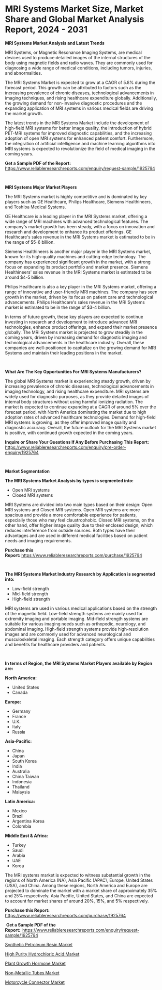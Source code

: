 <p><h1>MRI Systems Market Size, Market Share and Global Market Analysis Report, 2024 - 2031</h1></p><p><strong>MRI Systems Market Analysis and Latest Trends</strong></p>
<p><p>MRI Systems, or Magnetic Resonance Imaging Systems, are medical devices used to produce detailed images of the internal structures of the body using magnetic fields and radio waves. They are commonly used for diagnosing a wide range of medical conditions, including tumors, injuries, and abnormalities.</p><p>The MRI Systems Market is expected to grow at a CAGR of 5.8% during the forecast period. This growth can be attributed to factors such as the increasing prevalence of chronic diseases, technological advancements in imaging techniques, and rising healthcare expenditure globally. Additionally, the growing demand for non-invasive diagnostic procedures and the expanding application of MRI systems in various medical fields are driving the market growth.</p><p>The latest trends in the MRI Systems Market include the development of high-field MRI systems for better image quality, the introduction of hybrid PET-MRI systems for improved diagnostic capabilities, and the increasing adoption of open MRI systems for enhanced patient comfort. Furthermore, the integration of artificial intelligence and machine learning algorithms into MRI systems is expected to revolutionize the field of medical imaging in the coming years.</p></p>
<p><strong>Get a Sample PDF of the Report:&nbsp;</strong> <a href="https://www.reliableresearchreports.com/enquiry/request-sample/1925764">https://www.reliableresearchreports.com/enquiry/request-sample/1925764</a></p>
<p>&nbsp;</p>
<p><strong>MRI Systems Major Market Players</strong></p>
<p><p>The MRI Systems market is highly competitive and is dominated by key players such as GE Healthcare, Philips Healthcare, Siemens Healthineers, and Toshiba Medical Systems. </p><p>GE Healthcare is a leading player in the MRI Systems market, offering a wide range of MRI machines with advanced technological features. The company's market growth has been steady, with a focus on innovation and research and development to enhance its product offerings. GE Healthcare's sales revenue in the MRI Systems market is estimated to be in the range of $5-6 billion.</p><p>Siemens Healthineers is another major player in the MRI Systems market, known for its high-quality machines and cutting-edge technology. The company has experienced significant growth in the market, with a strong focus on expanding its product portfolio and market presence. Siemens Healthineers' sales revenue in the MRI Systems market is estimated to be around $4-5 billion.</p><p>Philips Healthcare is also a key player in the MRI Systems market, offering a range of innovative and user-friendly MRI machines. The company has seen growth in the market, driven by its focus on patient care and technological advancements. Philips Healthcare's sales revenue in the MRI Systems market is estimated to be in the range of $3-4 billion.</p><p>In terms of future growth, these key players are expected to continue investing in research and development to introduce advanced MRI technologies, enhance product offerings, and expand their market presence globally. The MRI Systems market is projected to grow steadily in the coming years, driven by increasing demand for diagnostic imaging and technological advancements in the healthcare industry.  Overall, these companies are well-positioned to capitalize on the growing demand for MRI Systems and maintain their leading positions in the market.</p></p>
<p>&nbsp;</p>
<p><strong>What Are The Key Opportunities For MRI Systems Manufacturers?</strong></p>
<p><p>The global MRI Systems market is experiencing steady growth, driven by increasing prevalence of chronic diseases, technological advancements in imaging technology, and rising healthcare expenditure. MRI systems are widely used for diagnostic purposes, as they provide detailed images of internal body structures without using harmful ionizing radiation. The market is expected to continue expanding at a CAGR of around 5% over the forecast period, with North America dominating the market due to high adoption rates of advanced healthcare technologies. Demand for high-field MRI systems is growing, as they offer improved image quality and diagnostic accuracy. Overall, the future outlook for the MRI Systems market is positive, with continued growth expected in the coming years.</p></p>
<p><strong>Inquire or Share Your Questions If Any Before Purchasing This Report:</strong> <a href="https://www.reliableresearchreports.com/enquiry/pre-order-enquiry/1925764">https://www.reliableresearchreports.com/enquiry/pre-order-enquiry/1925764</a></p>
<p>&nbsp;</p>
<p><strong>Market Segmentation</strong></p>
<p><strong>The MRI Systems Market Analysis by types is segmented into:</strong></p>
<p><ul><li>Open MRI systems</li><li>Closed MRI systems</li></ul></p>
<p><p>MRI Systems are divided into two main types based on their design: Open MRI systems and Closed MRI systems. Open MRI systems are more spacious and provide a more comfortable experience for patients, especially those who may feel claustrophobic. Closed MRI systems, on the other hand, offer higher image quality due to their enclosed design, which reduces interference from outside sources. Both types have their advantages and are used in different medical facilities based on patient needs and imaging requirements.</p></p>
<p><strong>Purchase this Report:&nbsp;</strong><a href="https://www.reliableresearchreports.com/purchase/1925764">https://www.reliableresearchreports.com/purchase/1925764</a></p>
<p>&nbsp;</p>
<p><strong>The MRI Systems Market Industry Research by Application is segmented into:</strong></p>
<p><ul><li>Low-field strength</li><li>Mid-field strength</li><li>High-field strength</li></ul></p>
<p><p>MRI systems are used in various medical applications based on the strength of the magnetic field. Low-field strength systems are mainly used for extremity imaging and portable imaging. Mid-field strength systems are suitable for various imaging needs such as orthopedic, neurology, and abdominal imaging. High-field strength systems provide high-resolution images and are commonly used for advanced neurological and musculoskeletal imaging. Each strength category offers unique capabilities and benefits for healthcare providers and patients.</p></p>
<p>&nbsp;</p>
<p><strong>In terms of Region, the MRI Systems Market Players available by Region are:</strong></p>
<p>
    <p> <strong> North America: </strong>
        <ul>
            <li>United States</li>
            <li>Canada</li>
        </ul>
        </p> 
    <p> <strong> Europe: </strong>
        <ul>
            <li>Germany</li>
            <li>France</li>
            <li>U.K.</li>
            <li>Italy</li>
            <li>Russia</li>
        </ul>
        </p> 
    <p> <strong> Asia-Pacific: </strong>
        <ul>
            <li>China</li>
            <li>Japan</li>
            <li>South Korea</li>
            <li>India</li>
            <li>Australia</li>
            <li>China Taiwan</li>
            <li>Indonesia</li>
            <li>Thailand</li>
            <li>Malaysia</li>
        </ul>
        </p> 
    <p> <strong> Latin America: </strong>
        <ul>
            <li>Mexico</li>
            <li>Brazil</li>
            <li>Argentina Korea</li>
            <li>Colombia</li>
        </ul>
        </p> 
    <p> <strong> Middle East & Africa: </strong>
        <ul>
            <li>Turkey</li>
            <li>Saudi</li>
            <li>Arabia</li>
            <li>UAE</li>
            <li>Korea</li>
        </ul>
    </p>
    </p>
<p><p>The MRI systems market is expected to witness substantial growth in the regions of North America (NA), Asia Pacific (APAC), Europe, United States (USA), and China. Among these regions, North America and Europe are projected to dominate the market with a market share of approximately 35% and 25% respectively. Asia Pacific, United States, and China are expected to account for market shares of around 20%, 15%, and 5% respectively.</p></p>
<p><strong>Purchase this Report: </strong><a href="https://www.reliableresearchreports.com/purchase/1925764">https://www.reliableresearchreports.com/purchase/1925764</a></p>
<p>&nbsp;<strong>Get a Sample PDF of the Report:&nbsp;&nbsp;</strong><a href="https://www.reliableresearchreports.com/enquiry/request-sample/1925764">https://www.reliableresearchreports.com/enquiry/request-sample/1925764</a></p>
<p><strong></strong></p>
<p><p><a href="https://chivalrous-flock-a86.notion.site/Synthetic-Petroleum-Resin-Market-Size-2024-2031-Global-Industrial-Analysis-Key-Geographical-Regio-4171abb8e99e414a8f85d3ee716ea322">Synthetic Petroleum Resin Market</a></p><p><a href="https://angry-finch-aaf.notion.site/High-Purity-Hydrochloric-Acid-Market-Research-Report-Unlocks-Analysis-on-the-Market-Financial-Status-79e23e55b2ee4345a217bd9303b283e1">High Purity Hydrochloric Acid Market</a></p><p><a href="https://view.publitas.com/reportprime-1/plant-growth-hormone-market-size-reflecting-a-forecast-till-2031-market-by-type-by-application-and-by-geography/">Plant Growth Hormone Market</a></p><p><a href="https://faithful-glue-af3.notion.site/Non-Metallic-Tubes-Market-Analysis-Examines-its-Scope-on-Growth-Opportunities-and-Forecasted-Trends-a69cd1e957754647ba5e9bc178439090">Non-Metallic Tubes Market</a></p><p><a href="https://view.publitas.com/reportprime-1/motorcycle-connector-market-size-2024-2031-global-industrial-analysis-key-geographical-regions-market-share-top-key-players-product-types-and-forecast-research-report/">Motorcycle Connector Market</a></p></p>